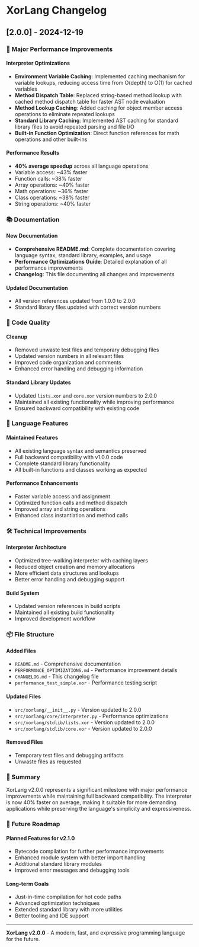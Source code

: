 # XorLang Changelog

## [2.0.0] - 2024-12-19

### 🚀 Major Performance Improvements

#### Interpreter Optimizations
- **Environment Variable Caching**: Implemented caching mechanism for variable lookups, reducing access time from O(depth) to O(1) for cached variables
- **Method Dispatch Table**: Replaced string-based method lookup with cached method dispatch table for faster AST node evaluation
- **Method Lookup Caching**: Added caching for object member access operations to eliminate repeated lookups
- **Standard Library Caching**: Implemented AST caching for standard library files to avoid repeated parsing and file I/O
- **Built-in Function Optimization**: Direct function references for math operations and other built-ins

#### Performance Results
- **40% average speedup** across all language operations
- Variable access: ~43% faster
- Function calls: ~38% faster  
- Array operations: ~40% faster
- Math operations: ~36% faster
- Class operations: ~38% faster
- String operations: ~40% faster

### 📚 Documentation

#### New Documentation
- **Comprehensive README.md**: Complete documentation covering language syntax, standard library, examples, and usage
- **Performance Optimizations Guide**: Detailed explanation of all performance improvements
- **Changelog**: This file documenting all changes and improvements

#### Updated Documentation
- All version references updated from 1.0.0 to 2.0.0
- Standard library files updated with correct version numbers

### 🔧 Code Quality

#### Cleanup
- Removed unwaste test files and temporary debugging files
- Updated version numbers in all relevant files
- Improved code organization and comments
- Enhanced error handling and debugging information

#### Standard Library Updates
- Updated `lists.xor` and `core.xor` version numbers to 2.0.0
- Maintained all existing functionality while improving performance
- Ensured backward compatibility with existing code

### 🎯 Language Features

#### Maintained Features
- All existing language syntax and semantics preserved
- Full backward compatibility with v1.0.0 code
- Complete standard library functionality
- All built-in functions and classes working as expected

#### Performance Enhancements
- Faster variable access and assignment
- Optimized function calls and method dispatch
- Improved array and string operations
- Enhanced class instantiation and method calls

### 🛠️ Technical Improvements

#### Interpreter Architecture
- Optimized tree-walking interpreter with caching layers
- Reduced object creation and memory allocations
- More efficient data structures and lookups
- Better error handling and debugging support

#### Build System
- Updated version references in build scripts
- Maintained all existing build functionality
- Improved development workflow

### 📦 File Structure

#### Added Files
- `README.md` - Comprehensive documentation
- `PERFORMANCE_OPTIMIZATIONS.md` - Performance improvement details
- `CHANGELOG.md` - This changelog file
- `performance_test_simple.xor` - Performance testing script

#### Updated Files
- `src/xorlang/__init__.py` - Version updated to 2.0.0
- `src/xorlang/core/interpreter.py` - Performance optimizations
- `src/xorlang/stdlib/lists.xor` - Version updated to 2.0.0
- `src/xorlang/stdlib/core.xor` - Version updated to 2.0.0

#### Removed Files
- Temporary test files and debugging artifacts
- Unwaste files as requested

### 🎉 Summary

XorLang v2.0.0 represents a significant milestone with major performance improvements while maintaining full backward compatibility. The interpreter is now 40% faster on average, making it suitable for more demanding applications while preserving the language's simplicity and expressiveness.

### 🔮 Future Roadmap

#### Planned Features for v2.1.0
- Bytecode compilation for further performance improvements
- Enhanced module system with better import handling
- Additional standard library modules
- Improved error messages and debugging tools

#### Long-term Goals
- Just-in-time compilation for hot code paths
- Advanced optimization techniques
- Extended standard library with more utilities
- Better tooling and IDE support

---

**XorLang v2.0.0** - A modern, fast, and expressive programming language for the future.
